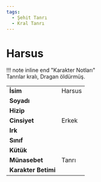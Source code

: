 ```yaml
---
tags:
  - Şehit Tanrı
  - Kral Tanrı
---  
```

# Harsus   
!!! note inline end "Karakter Notları"  
	Tanrılar kralı, Dragan öldürmüş.     
  
|  |  |  
|---|---|  
| **İsim** | Harsus |  
| **Soyadı** |  |  
| **Hizip** |  |  
| **Cinsiyet** | Erkek |  
| **Irk** |  |  
| **Sınıf** |  |  
| **Kütük** |  |  
| **Münasebet** | Tanrı |  
| **Karakter Betimi** |  |  
  
  
